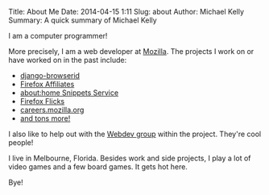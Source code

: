 Title: About Me
Date: 2014-04-15 1:11
Slug: about
Author: Michael Kelly
Summary: A quick summary of Michael Kelly

I am a computer programmer!

More precisely, I am a web developer at [Mozilla](http://www.mozilla.org/).
The projects I work on or have worked on in the past include:

- [django-browserid](https://github.com/mozilla/django-browserid)
- [Firefox Affiliates](https://affiliates.mozilla.org/)
- [about:home Snippets Service](https://snippets.mozilla.com/)
- [Firefox Flicks](https://firefoxflicks.mozilla.org/)
- [careers.mozilla.org](https://careers.mozilla.org/)
- [and tons more!](https://github.com/Osmose?tab=repositories)

I also like to help out with the [Webdev group](https://wiki.mozilla.org/Webdev)
within the project. They're cool people!

I live in Melbourne, Florida. Besides work and side projects, I play a lot of
video games and a few board games. It gets hot here.

Bye!
